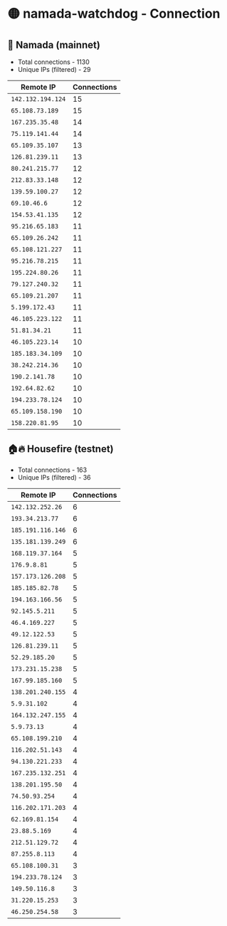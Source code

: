 # 🟡 namada-watchdog - Connection

## 🚀 Namada (mainnet)
- Total connections - 1130
- Unique IPs (filtered) - 29

| Remote IP | Connections |
|-----------|-------------|
| `142.132.194.124` | 15 |
| `65.108.73.189` | 15 |
| `167.235.35.48` | 14 |
| `75.119.141.44` | 14 |
| `65.109.35.107` | 13 |
| `126.81.239.11` | 13 |
| `80.241.215.77` | 12 |
| `212.83.33.148` | 12 |
| `139.59.100.27` | 12 |
| `69.10.46.6` | 12 |
| `154.53.41.135` | 12 |
| `95.216.65.183` | 11 |
| `65.109.26.242` | 11 |
| `65.108.121.227` | 11 |
| `95.216.78.215` | 11 |
| `195.224.80.26` | 11 |
| `79.127.240.32` | 11 |
| `65.109.21.207` | 11 |
| `5.199.172.43` | 11 |
| `46.105.223.122` | 11 |
| `51.81.34.21` | 11 |
| `46.105.223.14` | 10 |
| `185.183.34.109` | 10 |
| `38.242.214.36` | 10 |
| `190.2.141.78` | 10 |
| `192.64.82.62` | 10 |
| `194.233.78.124` | 10 |
| `65.109.158.190` | 10 |
| `158.220.81.95` | 10 |

## 🏠🔥 Housefire (testnet)

- Total connections - 163
- Unique IPs (filtered) - 36

| Remote IP | Connections |
|-----------|-------------|
| `142.132.252.26` | 6 |
| `193.34.213.77` | 6 |
| `185.191.116.146` | 6 |
| `135.181.139.249` | 6 |
| `168.119.37.164` | 5 |
| `176.9.8.81` | 5 |
| `157.173.126.208` | 5 |
| `185.185.82.78` | 5 |
| `194.163.166.56` | 5 |
| `92.145.5.211` | 5 |
| `46.4.169.227` | 5 |
| `49.12.122.53` | 5 |
| `126.81.239.11` | 5 |
| `52.29.185.20` | 5 |
| `173.231.15.238` | 5 |
| `167.99.185.160` | 5 |
| `138.201.240.155` | 4 |
| `5.9.31.102` | 4 |
| `164.132.247.155` | 4 |
| `5.9.73.13` | 4 |
| `65.108.199.210` | 4 |
| `116.202.51.143` | 4 |
| `94.130.221.233` | 4 |
| `167.235.132.251` | 4 |
| `138.201.195.50` | 4 |
| `74.50.93.254` | 4 |
| `116.202.171.203` | 4 |
| `62.169.81.154` | 4 |
| `23.88.5.169` | 4 |
| `212.51.129.72` | 4 |
| `87.255.8.113` | 4 |
| `65.108.100.31` | 3 |
| `194.233.78.124` | 3 |
| `149.50.116.8` | 3 |
| `31.220.15.253` | 3 |
| `46.250.254.58` | 3 |

